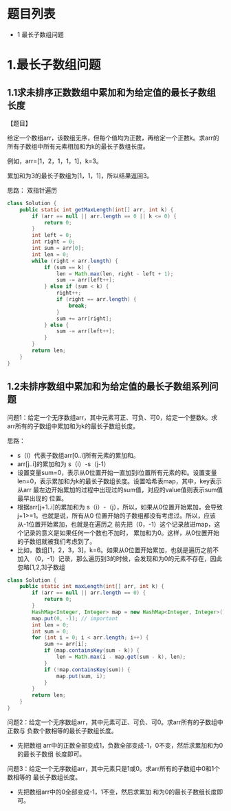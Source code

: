 # 题目列表
- 1 最长子数组问题





# 1.最长子数组问题
## 1.1求未排序正数数组中累加和为给定值的最长子数组长度

【题目】

给定一个数组arr，该数组无序，但每个值均为正数，再给定一个正数k。求arr的 所有子数组中所有元素相加和为k的最长子数组长度。

例如，arr=[1，2，1，1，1]，k=3。

累加和为3的最长子数组为[1，1，1]，所以结果返回3。

思路：
双指针遍历

```Java
class Solution {
    public static int getMaxLength(int[] arr, int k) {
        if (arr == null || arr.length == 0 || k <= 0) {
            return 0;
        }
        int left = 0;
        int right = 0;
        int sum = arr[0];
        int len = 0;
        while (right < arr.length) {
            if (sum == k) {
                len = Math.max(len, right - left + 1);
                sum -= arr[left++];
            } else if (sum < k) {
                right++;
                if (right == arr.length) {
                    break;
                }
                sum += arr[right];
            } else {
                sum -= arr[left++];
            }
        }
        return len;
    }
}
```


## 1.2未排序数组中累加和为给定值的最长子数组系列问题
问题1：给定一个无序数组arr，其中元素可正、可负、可0，给定一个整数k。求arr所有的子数组中累加和为k的最长子数组长度。

思路：
- s（i）代表子数组arr[0..i]所有元素的累加和。
- arr[j..i]的累加和为 s（i）-s（j-1）
- 设置变量sum=0，表示从0位置开始一直加到i位置所有元素的和。设置变量 len=0，表示累加和为k的最长子数组长度。设置哈希表map，其中，key表示从arr 最左边开始累加的过程中出现过的sum值，对应的value值则表示sum值最早出现的 位置。
- 根据arr[j+1..i]的累加和为 s（i）-（j），所以，如果从0位置开始累加，会导致j+1>=1。也就是说，所有从0 位置开始的子数组都没有考虑过。所以，应该从-1位置开始累加，也就是在遍历之 前先把（0，-1）这个记录放进map，这个记录的意义是如果任何一个数也不加时， 累加和为0。这样，从0位置开始的子数组就被我们考虑到了。
- 比如，数组[1，2，3，3]，k=6。如果从0位置开始累加，也就是遍历之前不加入 （0，-1）记录，那么遍历到3的时候，会发现和为0的元素不存在，因此忽略[1,2,3]子数组

```Java
class Solution {
    public static int maxLength(int[] arr, int k) {
        if (arr == null || arr.length == 0) {
            return 0;
        }
        HashMap<Integer, Integer> map = new HashMap<Integer, Integer>();
        map.put(0, -1); // important
        int len = 0;
        int sum = 0;
        for (int i = 0; i < arr.length; i++) {
            sum += arr[i];
            if (map.containsKey(sum - k)) {
                len = Math.max(i - map.get(sum - k), len);
            }
            if (!map.containsKey(sum)) {
                map.put(sum, i);
            }
        }
        return len;
    }
}
```

问题2：给定一个无序数组arr，其中元素可正、可负、可0。求arr所有的子数组中正数与 负数个数相等的最长子数组长度。
- 先把数组 arr中的正数全部变成1，负数全部变成-1，0不变，然后求累加和为0的最长子数组 长度即可。


问题3：给定一个无序数组arr，其中元素只是1或0。求arr所有的子数组中0和1个数相等的 最长子数组长度。
- 先把数组arr中的0全部变成-1，1不变，然后求累加 和为0的最长子数组长度即可。